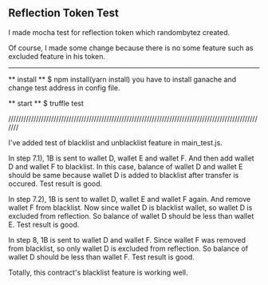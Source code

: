 ## Reflection Token Test

I made mocha test for reflection token which randombytez created.

Of course, I made some change because there is no some feature such as excluded feature in his token.

-------------------------------------------------------------------------------------------------------

** install **
$ npm install(yarn install)
you have to install ganache and change test address in config file.

** start **
$ truffle test

///////////////////////////////////////////////////////////////////////////////////////////////////////

I've added test of blacklist and unblacklist feature in main_test.js.

In step 7.1), 1B is sent to wallet D, wallet E and wallet F.
And then add wallet D and wallet F to blacklist.
In this case, balance of wallet D and wallet E should be same because wallet D is added to blacklist after transfer is occured.
Test result is good.

In step 7.2), 1B is sent to wallet D, wallet E and wallet F again.
And remove wallet F from blacklist.
Now since wallet D is blacklist wallet, so wallet D is excluded from reflection.
So balance of wallet D should be less than wallet E.
Test result is good.

In step 8, 1B is sent to wallet D and wallet F.
Since wallet F was removed from blacklist, so only wallet D is excluded from reflection.
So balance of wallet D should be less than wallet F.
Test result is good.

Totally, this contract's blacklist feature is working well.